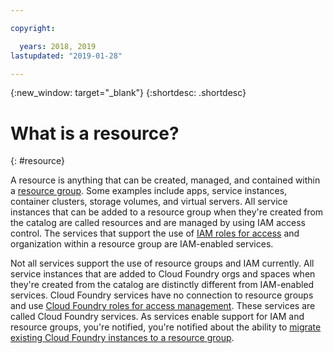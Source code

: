 ```yaml
---

copyright:

  years: 2018, 2019
lastupdated: "2019-01-28"

---
```


{:new_window: target="_blank"}
{:shortdesc: .shortdesc}


# What is a resource?
{: #resource}

A resource is anything that can be created, managed, and contained within a [resource group](/docs/resources?topic=resources-rgs). Some examples include apps, service instances, container clusters, storage volumes, and virtual servers. All service instances that can be added to a resource group when they're created from the catalog are called resources and are managed by using IAM access control. The services that support the use of [IAM roles for access](/docs/iam?topic=iam-userroles#iamusermanrol) and organization within a resource group are IAM-enabled services.

Not all services support the use of resource groups and IAM currently. All service instances that are added to Cloud Foundry orgs and spaces when they're created from the catalog are distinctly different from IAM-enabled services. Cloud Foundry services have no connection to resource groups and use [Cloud Foundry roles for access management](/docs/iam?topic=iam-cfaccess#cfroles). These services are called Cloud Foundry services. As services enable support for IAM and resource groups, you're notified, you're notified about the ability to [migrate existing Cloud Foundry instances to a resource group](/docs/resources?topic=resources-migrate).


